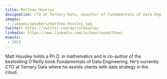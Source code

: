 ```yaml
---
title: Matthew Housley
designation: CTO at Ternary Data, coauthor of Fundamentals of Data Engineering
images:
 - /images/speakers/matthew-housley.jpg
twitter: https://twitter.com/doctorhousley
linkedin: https://www.linkedin.com/in/housleymatthew/
events:
 - 2023
---
```


Matt Housley holds a Ph.D. in mathematics and is co-author of the bestselling O’Reilly book Fundamentals of Data Engineering. He's currently CTO at Ternary Data where he assists clients with data strategy in the cloud.
